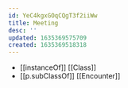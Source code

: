 ```yaml
---
id: YeC4kgxGOqCQgT3f2iiWw
title: Meeting
desc: ''
updated: 1635369575709
created: 1635369518318
---
```


- [[instanceOf]] [[Class]]
- [[p.subClassOf]] [[Encounter]]
